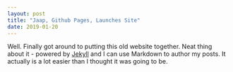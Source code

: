 ```yaml
---
layout: post
title: "Jaap, Github Pages, Launches Site"
date: 2019-01-20
---
```


Well. Finally got around to putting this old website together. Neat thing about it - 
powered by [Jekyll](http://jekyllrb.com) and I can use Markdown to author my posts. 
It actually is a lot easier than I thought it was going to be.
